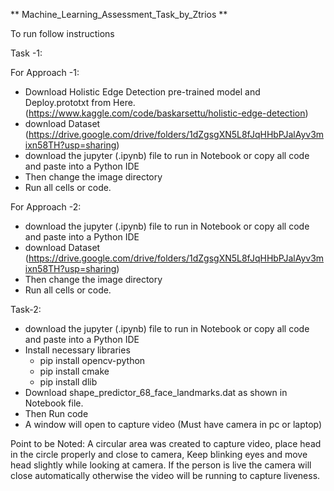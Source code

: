 ** Machine_Learning_Assessment_Task_by_Ztrios **

To run follow instructions

Task -1:

For Approach -1:
- Download Holistic Edge Detection pre-trained model and Deploy.prototxt from Here. (https://www.kaggle.com/code/baskarsettu/holistic-edge-detection) 
- download Dataset (https://drive.google.com/drive/folders/1dZgsgXN5L8fJqHHbPJalAyv3mixn58TH?usp=sharing)
- download the jupyter (.ipynb) file to run in Notebook or copy all code and paste into a Python IDE
- Then change the image directory
- Run all cells or code.
    
For Approach -2:
- download the jupyter (.ipynb) file to run in Notebook or copy all code and paste into a Python IDE
- download Dataset (https://drive.google.com/drive/folders/1dZgsgXN5L8fJqHHbPJalAyv3mixn58TH?usp=sharing)
- Then change the image directory
- Run all cells or code.

Task-2:
- download the jupyter (.ipynb) file to run in Notebook or copy all code and paste into a Python IDE
- Install necessary libraries
    * pip install opencv-python
    * pip install cmake
    * pip install dlib
- Download shape_predictor_68_face_landmarks.dat as shown in Notebook file.
- Then Run code
- A window will open to capture video (Must have camera in pc or laptop)
 
 Point to be Noted:
A circular area was created to capture video, place head in the circle properly and close to camera, Keep blinking eyes and move head slightly while looking at camera.
If the person is live the camera will close automatically otherwise the video will be running to capture liveness.
